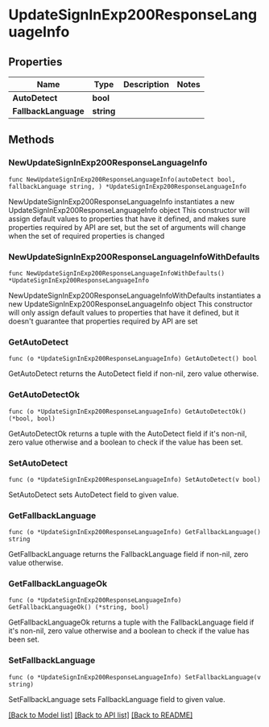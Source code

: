 # UpdateSignInExp200ResponseLanguageInfo

## Properties

Name | Type | Description | Notes
------------ | ------------- | ------------- | -------------
**AutoDetect** | **bool** |  | 
**FallbackLanguage** | **string** |  | 

## Methods

### NewUpdateSignInExp200ResponseLanguageInfo

`func NewUpdateSignInExp200ResponseLanguageInfo(autoDetect bool, fallbackLanguage string, ) *UpdateSignInExp200ResponseLanguageInfo`

NewUpdateSignInExp200ResponseLanguageInfo instantiates a new UpdateSignInExp200ResponseLanguageInfo object
This constructor will assign default values to properties that have it defined,
and makes sure properties required by API are set, but the set of arguments
will change when the set of required properties is changed

### NewUpdateSignInExp200ResponseLanguageInfoWithDefaults

`func NewUpdateSignInExp200ResponseLanguageInfoWithDefaults() *UpdateSignInExp200ResponseLanguageInfo`

NewUpdateSignInExp200ResponseLanguageInfoWithDefaults instantiates a new UpdateSignInExp200ResponseLanguageInfo object
This constructor will only assign default values to properties that have it defined,
but it doesn't guarantee that properties required by API are set

### GetAutoDetect

`func (o *UpdateSignInExp200ResponseLanguageInfo) GetAutoDetect() bool`

GetAutoDetect returns the AutoDetect field if non-nil, zero value otherwise.

### GetAutoDetectOk

`func (o *UpdateSignInExp200ResponseLanguageInfo) GetAutoDetectOk() (*bool, bool)`

GetAutoDetectOk returns a tuple with the AutoDetect field if it's non-nil, zero value otherwise
and a boolean to check if the value has been set.

### SetAutoDetect

`func (o *UpdateSignInExp200ResponseLanguageInfo) SetAutoDetect(v bool)`

SetAutoDetect sets AutoDetect field to given value.


### GetFallbackLanguage

`func (o *UpdateSignInExp200ResponseLanguageInfo) GetFallbackLanguage() string`

GetFallbackLanguage returns the FallbackLanguage field if non-nil, zero value otherwise.

### GetFallbackLanguageOk

`func (o *UpdateSignInExp200ResponseLanguageInfo) GetFallbackLanguageOk() (*string, bool)`

GetFallbackLanguageOk returns a tuple with the FallbackLanguage field if it's non-nil, zero value otherwise
and a boolean to check if the value has been set.

### SetFallbackLanguage

`func (o *UpdateSignInExp200ResponseLanguageInfo) SetFallbackLanguage(v string)`

SetFallbackLanguage sets FallbackLanguage field to given value.



[[Back to Model list]](../README.md#documentation-for-models) [[Back to API list]](../README.md#documentation-for-api-endpoints) [[Back to README]](../README.md)


